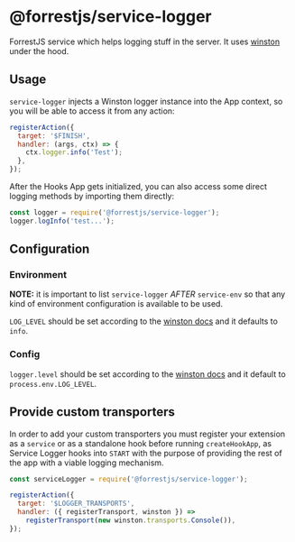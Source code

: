 # @forrestjs/service-logger

ForrestJS service which helps logging stuff in the server.
It uses [winston](https://www.npmjs.com/package/winston) under the hood.

## Usage

`service-logger` injects a Winston logger instance into the App context, so you will be able
to access it from any action:

```js
registerAction({
  target: '$FINISH',
  handler: (args, ctx) => {
    ctx.logger.info('Test');
  },
});
```

After the Hooks App gets initialized, you can also access some direct logging methods
by importing them directly:

```js
const logger = require('@forrestjs/service-logger');
logger.logInfo('test...');
```

## Configuration

### Environment

**NOTE:** it is important to list `service-logger` _AFTER_ `service-env` so that any kind of environment
configuration is available to be used.

`LOG_LEVEL` should be set according to the [winston docs](https://www.npmjs.com/package/winston#logging-levels)
and it defaults to `info`.

### Config

`logger.level` should be set according to the [winston docs](https://www.npmjs.com/package/winston#logging-levels)
and it default to `process.env.LOG_LEVEL`.

## Provide custom transporters

In order to add your custom transporters you must register your extension as a `service` or as a standalone
hook before running `createHookApp`, as Service Logger hooks into `START` with the purpose of providing
the rest of the app with a viable logging mechanism.

```js
const serviceLogger = require('@forrestjs/service-logger');

registerAction({
  target: '$LOGGER_TRANSPORTS',
  handler: ({ registerTransport, winston }) =>
    registerTransport(new winston.transports.Console()),
});
```
